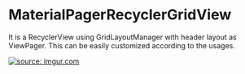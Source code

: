 # MaterialPagerRecyclerGridView

It is a RecyclerView using GridLayoutManager with header layout as ViewPager. This can be easily customized according to the usages.


<a href="http://imgur.com/UOgU0AX"><img src="http://i.imgur.com/UOgU0AX.gif" title="source: imgur.com" /></a>
